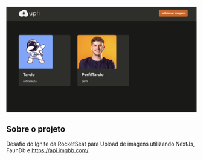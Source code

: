 <p align="center">
  <img src="public/upfi.png" alt="Preview">
</p>


## Sobre o projeto

Desafio do Ignite da RocketSeat para Upload de imagens utilizando NextJs, FaunDb e https://api.imgbb.com/.